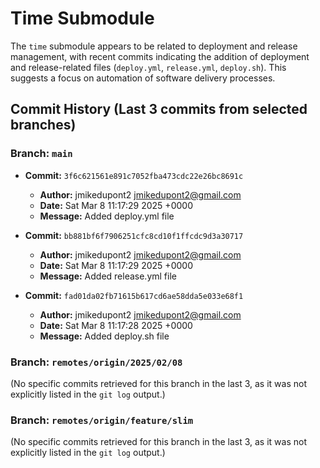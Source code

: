 # Time Submodule

The `time` submodule appears to be related to deployment and release management, with recent commits indicating the addition of deployment and release-related files (`deploy.yml`, `release.yml`, `deploy.sh`). This suggests a focus on automation of software delivery processes.

## Commit History (Last 3 commits from selected branches)

### Branch: `main`
- **Commit:** `3f6c621561e891c7052fba473cdc22e26bc8691c`
  - **Author:** jmikedupont2 <jmikedupont2@gmail.com>
  - **Date:** Sat Mar 8 11:17:29 2025 +0000
  - **Message:** Added deploy.yml file

- **Commit:** `bb881bf6f7906251cfc8cd10f1ffcdc9d3a30717`
  - **Author:** jmikedupont2 <jmikedupont2@gmail.com>
  - **Date:** Sat Mar 8 11:17:29 2025 +0000
  - **Message:** Added release.yml file

- **Commit:** `fad01da02fb71615b617cd6ae58dda5e033e68f1`
  - **Author:** jmikedupont2 <jmikedupont2@gmail.com>
  - **Date:** Sat Mar 8 11:17:28 2025 +0000
  - **Message:** Added deploy.sh file

### Branch: `remotes/origin/2025/02/08`
(No specific commits retrieved for this branch in the last 3, as it was not explicitly listed in the `git log` output.)

### Branch: `remotes/origin/feature/slim`
(No specific commits retrieved for this branch in the last 3, as it was not explicitly listed in the `git log` output.)
